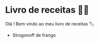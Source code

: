 # Livro de receitas :man_cook:

Olá ! Bem vindo ao meu livro de receitas :label:

- Strogonoff de frango
